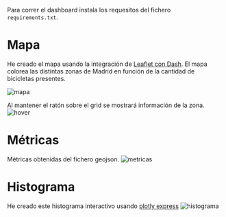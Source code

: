 Para correr el dashboard instala los requesitos del fichero `requirements.txt`.
# Mapa
He creado el mapa usando la integración de [Leaflet con Dash](https://dash-leaflet.herokuapp.com/). El mapa colorea las distintas zonas de Madrid en función de la cantidad de bicicletas presentes.


![mapa](https://i.ibb.co/NtsQVyW/Screenshot-from-2022-06-06-22-11-57.png)

Al mantener el ratón sobre el grid se mostrará información de la zona.
![hover](https://i.ibb.co/YLTvZm4/Screenshot-from-2022-06-06-22-16-41.png)
# Métricas
Métricas obtenidas del fichero geojson.
![metricas](https://i.ibb.co/F6Hzz8v/Screenshot-from-2022-06-06-22-18-46.png)
# Histograma
He creado este histograma interactivo usando [plotly express](https://plotly.com/python/plotly-express/)
![histograma](https://i.ibb.co/74rm7cq/Screenshot-from-2022-06-06-22-18-57.png)
